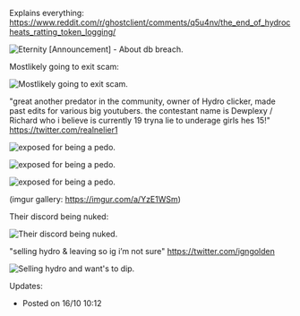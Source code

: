 Explains everything:
https://www.reddit.com/r/ghostclient/comments/q5u4nv/the_end_of_hydrocheats_ratting_token_logging/


![Eternity [Announcement] - About db breach.](https://jays.host/4423eaa0.png)

Mostlikely going to exit scam:

![Mostlikely going to exit scam.](https://i.imgur.com/xDYUtEZ.png)

"great another predator in the community, owner of Hydro clicker, made past edits for various big youtubers. the contestant name is Dewplexy / Richard who i believe is currently 19 tryna lie to underage girls hes 15!" https://twitter.com/realnelier1

![exposed for being a pedo.](https://i.imgur.com/oCL0aRq.png)

![exposed for being a pedo.](https://i.imgur.com/WmdLaQj.png)

![exposed for being a pedo.](https://i.imgur.com/MDaOynO.png)

(imgur gallery: https://imgur.com/a/YzE1WSm)

Their discord being nuked:

![Their discord being nuked.](https://i.imgur.com/HyCJzNZ.png)

"selling hydro & leaving so ig i’m not sure" https://twitter.com/igngolden

![Selling hydro and want's to dip.](https://i.imgur.com/LRJLW3C.png)


Updates:
* Posted on 16/10 10:12
